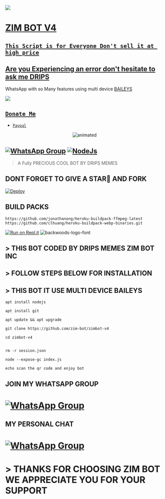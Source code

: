 <a href="https://youtu.be/KNu-gr2h7bo"><img src="https://img.shields.io/badge/Tutorial-Video-ff0000?style=for-the-badge&logo=youtube&logoColor=ff000000&link=https://youtu.be/ww4z2m3uORU" /><br>

# ZIM BOT V4

## ``` This Script is for Everyone Don't sell it at high price ```

## Are you Experiencing an error don't hesitate to ask me [DRIPS](https://wa.me/+447441437150)
 WhatsApp with so Many features using multi device  [BAILEYS](https://github.com/adiwajshing/baileys)
 
 <a href="https://youtu.be/KNu-gr2h7bo"><img src="https://img.shields.io/badge/Tutorial-Video-ff0000?style=for-the-badge&logo=youtube&logoColor=ff000000&link=https://youtu.be/ww4z2m3uORU" /><br>
 
 ## ```Donate Me```

- [`Paypal`](https://www.paypal.me/zimbotinc)
 </a>
</p>
<p align="center">
<img src="https://i.imgur.com/LbmTdhf.gif" alt="animated"  />
</p>

## [![WhatsApp Group](https://img.shields.io/badge/WhatsApp-25D366?style=for-the-badge&logo=whatsapp&logoColor=white)](https://chat.whatsapp.com/EFsb8RCXV4jLEFk4eAcA1A) [![NodeJs](https://img.shields.io/badge/Node.js-43853D?style=for-the-badge&logo=node.js&logoColor=white)](https://nodejs.org/en/)

> A Fully PRECIOUS COOL BOT BY DRIPS MEMES <br>
> 
## DONT FORGET TO GIVE A STAR🌟 AND FORK



[![Deploy](https://www.herokucdn.com/deploy/button.svg)](https://heroku.com/deploy?template=https://github.com/AbdullahShahzad57/zimbot-v4)

## BUILD PACKS

```
https://github.com/jonathanong/heroku-buildpack-ffmpeg-latest
https://github.com/clhuang/heroku-buildpack-webp-binaries.git

```
[![Run on Repl.it](https://repl.it/badge/github/quiec/whatsAlfa)](https://replit.com/@ReinhardTuna/ZIM-BOT-INC-QR?v=1)
<img src="https://fontmeme.com/permalink/220116/0c42dc0b64931810388ba399da55e927.png" alt="backwoods-logo-font" border="0"></a>  

 ##  > THIS BOT CODED BY DRIPS MEMES ZIM BOT INC 


## >  FOLLOW STEPS BELOW FOR INSTALLATION

## >  THIS BOT IT USE MULTI DEVICE BAILEYS


``` 
apt install nodejs

apt install git

apt update && apt upgrade

git clone https://github.com/zim-bot/zimbot-v4
 
cd zimbot-v4

 
rm -r session.json

node --expose-gc index.js

echo scan the qr code and enjoy bot

```


## JOIN MY WHATSAPP GROUP

# [![WhatsApp Group](https://img.shields.io/badge/WhatsApp-25D366?style=for-the-badge&logo=whatsapp&logoColor=white)](https://chat.whatsapp.com/EFsb8RCXV4jLEFk4eAcA1A)

## MY PERSONAL CHAT

# [![WhatsApp Group](https://img.shields.io/badge/WhatsApp-25D366?style=for-the-badge&logo=whatsapp&logoColor=white)](https://wa.me/27634090203)


# > THANKS FOR CHOOSING ZIM BOT WE APPRECIATE YOU FOR YOUR SUPPORT
 
